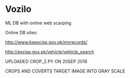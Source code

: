 # Vozilo
ML DB with online web scarping

Online DB sites:

http://www.kpexcise.gov.pk/mvrecords/

http://excise.gos.pk/vehicle/vehicle_search

UPLOADED CROP_2.PY ON 20SEP 2018

CROPS AND COVERTS TARGET IMAGE INTO GRAY SCALE
